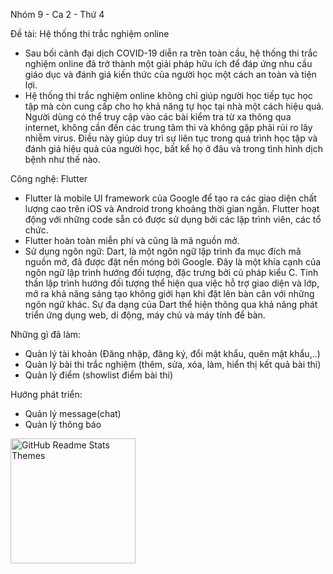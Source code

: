 Nhóm 9 - Ca 2 - Thứ 4 

Đề tài: Hệ thống thi trắc nghiệm online
- Sau bối cảnh đại dịch COVID-19 diễn ra trên toàn cầu, hệ thống thi trắc nghiệm online đã trở thành một giải pháp hữu ích để đáp ứng nhu cầu giáo dục và đánh giá kiến thức của người học một cách an toàn và tiện lợi.
- Hệ thống thi trắc nghiệm online không chỉ giúp người học tiếp tục học tập mà còn cung cấp cho họ khả năng tự học tại nhà một cách hiệu quả. Người dùng có thể truy cập vào các bài kiểm tra từ xa thông qua internet, không cần đến các trung tâm thi và không gặp phải rủi ro lây nhiễm virus. Điều này giúp duy trì sự liên tục trong quá trình học tập và đánh giá hiệu quả của người học, bất kể họ ở đâu và trong tình hình dịch bệnh như thế nào.
  
Công nghệ: Flutter
- Flutter là mobile UI framework của Google để tạo ra các giao diện chất lượng cao trên iOS và Android trong khoảng thời gian ngắn. Flutter hoạt động với những code sẵn có được sử dụng bởi các lập trình viên, các tổ chức.
- Flutter hoàn toàn miễn phí và cũng là mã nguồn mở.
- Sử dụng ngôn ngữ: Dart, là một ngôn ngữ lập trình đa mục đích mã nguồn mở, đã được đặt nền móng bởi Google. Đây là một khía cạnh của ngôn ngữ lập trình hướng đối tượng, đặc trưng bởi cú pháp kiểu C. Tinh thần lập trình hướng đối tượng thể hiện qua việc hỗ trợ giao diện và lớp, mở ra khả năng sáng tạo không giới hạn khi đặt lên bàn cân với những ngôn ngữ khác. Sự đa dạng của Dart thể hiện thông qua khả năng phát triển ứng dụng web, di động, máy chủ và máy tính để bàn.
  
Những gì đã làm:
  - Quản lý tài khoản (Đăng nhập, đăng ký, đổi mật khẩu, quên mật khẩu,..)
  - Quản lý bài thi trắc nghiệm (thêm, sửa, xóa, làm, hiển thị kết quả bài thi)
  - Quản lý điểm (showlist điểm bài thi)
 
    
Hướng phát triển:
  - Quản lý message(chat)
  - Quản lý thông báo

<img src="https://plus.unsplash.com/premium_photo-1675621475729-edf2cf9076af?auto=format&fit=crop&q=80&w=1887&ixlib=rb-4.0.3&ixid=M3wxMjA3fDB8MHxwaG90by1wYWdlfHx8fGVufDB8fHx8fA%3D%3D" alt="GitHub Readme Stats Themes" width="200px"/>




